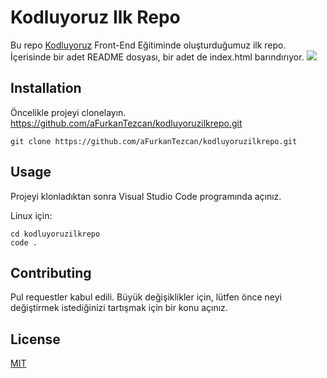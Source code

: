 # Kodluyoruz Ilk Repo

Bu repo [Kodluyoruz](https://www.kodluyoruz.org/) Front-End Eğitiminde oluşturduğumuz ilk repo. İçerisinde bir adet README dosyası, bir adet de index.html barındırıyor.
![](https://r.resimlink.com/HWiJ3PV.png)

## Installation

Öncelikle projeyi clonelayın. https://github.com/aFurkanTezcan/kodluyoruzilkrepo.git

`git clone https://github.com/aFurkanTezcan/kodluyoruzilkrepo.git`

## Usage

Projeyi klonladıktan sonra Visual Studio Code programında açınız.

Linux için:

```
cd kodluyoruzilkrepo
code .
```

## Contributing

Pul requestler kabul edili. Büyük değişiklikler için, lütfen önce neyi değiştirmek istediğinizi tartışmak için bir konu açınız.

## License

[MIT](https://choosealicense.com/licenses/mit/)